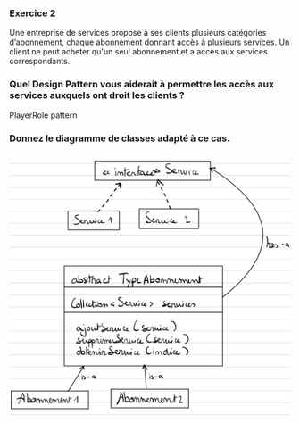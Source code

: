 ### Exercice 2

Une entreprise de services propose à ses clients plusieurs catégories
d’abonnement, chaque abonnement donnant accès à plusieurs services.
Un client ne peut acheter qu'un seul abonnement et a accès aux services
correspondants.

### Quel Design Pattern vous aiderait à permettre les accès aux services auxquels ont droit les clients ?

PlayerRole pattern

### Donnez le diagramme de classes adapté à ce cas.

![PlayerRole Pattern.jpeg](PlayerRolePattern.jpeg)